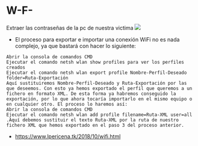 # W-F-
Extraer las contraseñas de la pc de nuestra victima
![](https://2.bp.blogspot.com/-ddecQaSiDuM/W8p8x4GYGTI/AAAAAAAAMh4/TGZ1n06E4nIk6V7FzJHgyEAUcAgQV065QCLcBGAs/s640/Screenshot_2.png)

- El proceso para exportar e importar una conexión WiFi no es nada complejo, ya que bastará con hacer lo siguiente:
```
Abrir la consola de comandos CMD
Ejecutar el comando netsh wlan show profiles para ver los perfiles creados
Ejecutar el comando netsh wlan export profile Nombre-Perfil-Deseado folder=Ruta-Exportación
Aquí sustituiremos Nombre-Perfil-Deseado y Ruta-Exportación por las que deseemos. Con esto ya hemos exportado el perfil que queremos a un fichero en formato XML. De esta forma ya habremos conseguido la exportación, por lo que ahora tocaría importarlo en el mismo equipo o en cualquier otro. El proceso lo haremos así:
Abrir la consola de comandos CMD
Ejecutar el comando netsh wlan add profile filename=Ruta-XML user=all .Aquí debemos sustituir el texto Ruta-XML por la ruta de nuestro fichero XML que hemos exportado en el paso 3 del proceso anterior.
```
- https://www.lpericena.tk/2018/10/wifi.html
